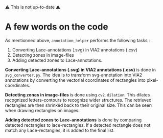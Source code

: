 ⚠️ This is not up-to-date ⚠️

# A few words on the code

As mentionned above, `annotation_helper` performs the following tasks :

1. Converting Lace-annotations (.svg) in VIA2 annotations (.csv)
2. Detecting zones in image-files
3. Adding detected zones to Lace-annotations. 


**Converting Lace-annotations (.svg) in VIA2 annotations (.csv)** is done in `svg_converter.py`. The idea is to
transform svg-annotation into VIA2 annotations by converting the vectorial coordinates of rectangles 
into pixel-coordinates. 

**Detecting zones in image-files** is done using `cv2.dilation`. This dilates recognized letters-contours to recognize 
wider structures. The retrieved rectangles are then shrinked back to their original size. This can be seen
when drawing rectangles on images. 

**Adding detected zones to Lace-annotations** is done by comparing detected rectangles to lace-rectangles. If a 
detected rectangle does not match any Lace-rectangles, it is added to the final list. 

